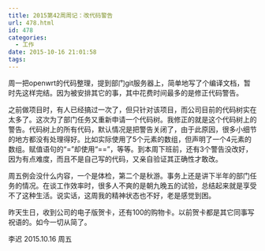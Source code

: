 ```yaml
---
title: 2015第42周周记：改代码警告
url: 478.html
id: 478
categories:
  - 工作
date: 2015-10-16 21:01:58
tags:
---
```


周一把openwrt的代码整理，提到部门git服务器上，简单地写了个编译文档，暂时先这样完结。因为被安排其它的事，其中花费时间最多的是修正代码警告。 
<!-- more --> 
之前做项目时，有人已经搞过一次了，但只针对该项目，而公司目前的代码树实在太多了。这次为了部门任务又重新申请一个代码树。我修正的就是这个代码树上的警告。代码树上的所有代码，默认情况是把警告关闭了，由于此原因，很多小细节的地方都没有处理得好。比如实际使用了5个元素的数组，但声明了一个4元素的数组。赋值语句的“=”却使用“==”，等等。到本周下班前，还有3个警告没改好，因为有点难度，而且不是自己写的代码，又亲自验证其正确性才敢改。 

周五例会没什么内容，一个是体检，第二个是秋游。事务上还是讲下半年的部门任务的情况。在谈工作效率时，很多人不爽的是朝九晚五的试验，总结起来就是享受不了这种生活。说实话，这周我的精神状态也不好，老是感觉到困。 

昨天生日，收到公司的电子版贺卡，还有100的购物卡。以前贺卡都是其它同事写祝语的。如今一切从简了。 

李迟 2015.10.16 周五